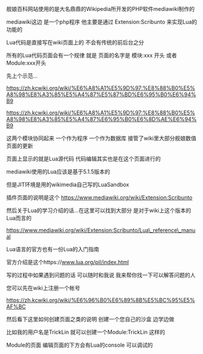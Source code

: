 舰娘百科网站使用的是大名鼎鼎的Wikipedia所开发的PHP软件mediawiki制作的

mediawiki这边 是一个php程序 他主要是通过 Extension:Scribunto 来实现Lua的功能的

Lua代码是直接写在wiki页面上的 不会有传统的前后台之分

所有的Lua代码页面会有一个规律 就是 页面的名字是 模块:xxx 开头 或者Module:xxx开头

先上个示范...

https://zh.kcwiki.org/wiki/%E6%A8%A1%E5%9D%97:%E8%88%B0%E5%A8%98%E8%A3%85%E5%A4%87%E5%87%BD%E6%95%B0%E6%94%B9

https://zh.kcwiki.org/wiki/%E6%A8%A1%E5%9D%97:%E8%88%B0%E5%A8%98%E8%A3%85%E5%A4%87%E6%95%B0%E6%8D%AE%E6%94%B9

这两个模块协同起来 一个作为程序 一个作为数据库 接管了wiki里大部分舰娘数值页面的更新

页面上显示的就是Lua源代码   代码编辑其实也是在这个页面进行的



mediawiki使用的Lua应该是基于5.1.5版本的

但是JIT环境是用的wikimedia自己写的LuaSandbox

插件页面的说明是这个 https://www.mediawiki.org/wiki/Extension:Scribunto



然后关于Lua的学习介绍的话...在这里可以找到大部分 是对于wiki上这个版本的Lua而言的

https://www.mediawiki.org/wiki/Extension:Scribunto/Lua\_reference\_manual

Lua语言的官方也有一份Lua的入门指南

官方介绍是这个https://www.lua.org/pil/index.html

写的过程中如果遇到问题的话 可以随时和我说 我来帮你找一下可以解答问题的人

您可以先在wiki上注册一个帐号

https://zh.kcwiki.org/wiki/%E6%96%B0%E6%89%8B%E5%BC%95%E5%AF%BC

然后看下这里如何创建页面之类的说明 创建一个您自己的沙盒 边学边做

比如我的用户名是TrickLin 就可以创建一个Module:TrickLin 这样的

Module的页面 编辑页面的下方会有Lua的console 可以调试的

